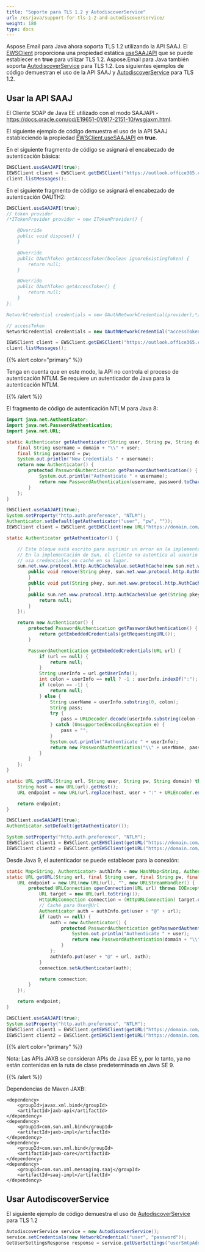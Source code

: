 ```yaml
---
title: "Soporte para TLS 1.2 y AutodiscoverService"
url: /es/java/support-for-tls-1-2-and-autodiscoverservice/
weight: 180
type: docs
---
```


Aspose.Email para Java ahora soporta TLS 1.2 utilizando la API SAAJ. El [EWSClient](https://apireference.aspose.com/email/java/com.aspose.email/EWSClient) proporciona una propiedad estática [useSAAJAPI](https://apireference.aspose.com/email/java/com.aspose.email/EWSClient#useSAAJAPI\(boolean\)) que se puede establecer en **true** para utilizar TLS 1.2. Aspose.Email para Java también soporta [AutodiscoverService](https://apireference.aspose.com/email/java/com.aspose.email/AutodiscoverService) para TLS 1.2. Los siguientes ejemplos de código demuestran el uso de la API SAAJ y [AutodiscoverService](https://apireference.aspose.com/email/java/com.aspose.email/AutodiscoverService) para TLS 1.2.
## **Usar la API SAAJ**
El Cliente SOAP de Java EE utilizado con el modo SAAJAPI - <https://docs.oracle.com/cd/E19651-01/817-2151-10/wsgjaxm.html>. 

El siguiente ejemplo de código demuestra el uso de la API SAAJ estableciendo la propiedad [EWSClient.useSAAJAPI](https://apireference.aspose.com/email/java/com.aspose.email/EWSClient#useSAAJAPI\(boolean\)) en **true**.

En el siguiente fragmento de código se asignará el encabezado de autenticación básica:

~~~Java
EWSClient.useSAAJAPI(true);
IEWSClient client = EWSClient.getEWSClient("https://outlook.office365.com/ews/exchange.asmx", "testuser", "pw", "domain");
client.listMessages();
~~~
En el siguiente fragmento de código se asignará el encabezado de autenticación OAUTH2:

~~~Java
EWSClient.useSAAJAPI(true);
// token provider
/*ITokenProvider provider = new ITokenProvider() {

    @Override
    public void dispose() {
    }

    @Override
    public OAuthToken getAccessToken(boolean ignoreExistingToken) {
        return null;
    }

    @Override
    public OAuthToken getAccessToken() {
        return null;
    }
};

NetworkCredential credentials = new OAuthNetworkCredential(provider);*/

// accessToken
NetworkCredential credentials = new OAuthNetworkCredential("accessToken");

IEWSClient client = EWSClient.getEWSClient("https://outlook.office365.com/ews/exchange.asmx", credentials);
client.listMessages();
~~~

{{% alert color="primary" %}}

Tenga en cuenta que en este modo, la API no controla el proceso de autenticación NTLM.
Se requiere un autenticador de Java para la autenticación NTLM.

{{% /alert %}}

El fragmento de código de autenticación NTLM para Java 8:

~~~Java
import java.net.Authenticator;
import java.net.PasswordAuthentication;
import java.net.URL;

static Authenticator getAuthenticator(String user, String pw, String domain) {
    final String username = domain + "\\" + user;
    final String password = pw;
    System.out.println("New Credentials " + username);
    return new Authenticator() {
        protected PasswordAuthentication getPasswordAuthentication() {
            System.out.println("Authenticate " + username);
            return new PasswordAuthentication(username, password.toCharArray());
        }
    };
}

EWSClient.useSAAJAPI(true);
System.setProperty("http.auth.preference", "NTLM");
Authenticator.setDefault(getAuthenticator("user", "pw", ""));
IEWSClient client = EWSClient.getEWSClient(new URL("https://domain.com/ews/Exchange.asmx"));
~~~


~~~Java
static Authenticator getAuthenticator() {

    // Este bloque está escrito para suprimir un error en la implementación de sun.
    // En la implementación de Sun, el cliente no autentica al usuario para cada conexión,
    // usa credenciales en caché en su lugar.
    sun.net.www.protocol.http.AuthCacheValue.setAuthCache(new sun.net.www.protocol.http.AuthCache() {
        public void remove(String pkey, sun.net.www.protocol.http.AuthCacheValue entry) {
        }
        public void put(String pkey, sun.net.www.protocol.http.AuthCacheValue value) {
        }
        public sun.net.www.protocol.http.AuthCacheValue get(String pkey, String skey) {
            return null;
        }
    });

    return new Authenticator() {
        protected PasswordAuthentication getPasswordAuthentication() {
            return getEmbeddedCredentials(getRequestingURL());
        }

        PasswordAuthentication getEmbeddedCredentials(URL url) {
            if (url == null) {
                return null;
            }
            String userInfo = url.getUserInfo();
            int colon = userInfo == null ? -1 : userInfo.indexOf(":");
            if (colon == -1) {
                return null;
            } else {
                String userName = userInfo.substring(0, colon);
                String pass;
                try {
                    pass = URLDecoder.decode(userInfo.substring(colon + 1), "UTF-8");
                } catch (UnsupportedEncodingException e) {
                    pass = "";
                }
                System.out.println("Authenticate " + userInfo);
                return new PasswordAuthentication("\\" + userName, pass.toCharArray());
            }
        }
    };
}

static URL getURL(String url, String user, String pw, String domain) throws Exception {
    String host = new URL(url).getHost();
    URL endpoint = new URL(url.replace(host, user + ":" + URLEncoder.encode(pw, "UTF-8") + "@" + host));

    return endpoint;
}

EWSClient.useSAAJAPI(true);
Authenticator.setDefault(getAuthenticator());

System.setProperty("http.auth.preference", "NTLM");
IEWSClient client1 = EWSClient.getEWSClient(getURL("https://domain.com/ews/Exchange.asmx", "user1", "pw", "domain"));
IEWSClient client2 = EWSClient.getEWSClient(getURL("https://domain.com/ews/Exchange.asmx", "user2", "pw", "domain"));
~~~ 

Desde Java 9, el autenticador se puede establecer para la conexión:

~~~Java
static Map<String, Authenticator> authInfo = new HashMap<String, Authenticator>();
static URL getURL(String url, final String user, final String pw, final String domain) throws MalformedURLException {
    URL endpoint = new URL(new URL(url), "", new URLStreamHandler() {
        protected URLConnection openConnection(URL url) throws IOException {
            URL target = new URL(url.toString());
            HttpURLConnection connection = (HttpURLConnection) target.openConnection();
            // Caché para User@Url
            Authenticator auth = authInfo.get(user + "@" + url);
            if (auth == null) {
                auth = new Authenticator() {
                    protected PasswordAuthentication getPasswordAuthentication() {
                        System.out.println("Authenticate " + user);
                        return new PasswordAuthentication(domain + "\\" + user, pw.toCharArray());
                    }
                };
                authInfo.put(user + "@" + url, auth);
            }
            connection.setAuthenticator(auth);

            return connection;
        }
    });

    return endpoint;
}

EWSClient.useSAAJAPI(true);
System.setProperty("http.auth.preference", "NTLM");
IEWSClient client1 = EWSClient.getEWSClient(getURL("https://domain.com/ews/Exchange.asmx", "user1", "pw", "domain"));
IEWSClient client2 = EWSClient.getEWSClient(getURL("https://domain.com/ews/Exchange.asmx", "user2", "pw", "domain"));
~~~ 

{{% alert color="primary" %}}

Nota:
Las APIs JAXB se consideran APIs de Java EE y, por lo tanto, ya no están contenidas en la ruta de clase predeterminada en Java SE 9.

{{% /alert %}} 

Dependencias de Maven JAXB:

~~~
<dependency>
    <groupId>javax.xml.bind</groupId>
    <artifactId>jaxb-api</artifactId>
</dependency>
<dependency>
    <groupId>com.sun.xml.bind</groupId>
    <artifactId>jaxb-impl</artifactId>
</dependency>
<dependency>
    <groupId>com.sun.xml.bind</groupId>
    <artifactId>jaxb-core</artifactId>
</dependency>
<dependency>
    <groupId>com.sun.xml.messaging.saaj</groupId>
    <artifactId>saaj-impl</artifactId>
</dependency>
~~~

## **Usar AutodiscoverService**
El siguiente ejemplo de código demuestra el uso de [AutodiscoverService](https://apireference.aspose.com/email/java/com.aspose.email/AutodiscoverService) para TLS 1.2

~~~Java
AutodiscoverService service = new AutodiscoverService();
service.setCredentials(new NetworkCredential("user", "password"));
GetUserSettingsResponse response = service.getUserSettings("userSmtpAddress", UserSettingName.ExternalEwsUrl, UserSettingName.UserDisplayName);
~~~